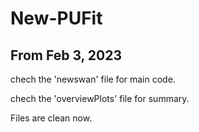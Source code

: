 # New-PUFit
## From Feb 3, 2023
chech the 'newswan' file for main code.

chech the 'overviewPlots' file for summary.

Files are clean now.


